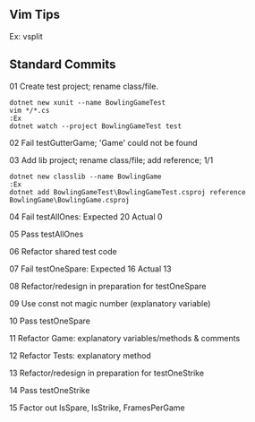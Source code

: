 
## Vim Tips

Ex:
vsplit

## Standard Commits

01 Create test project; rename class/file.

    dotnet new xunit --name BowlingGameTest
    vim */*.cs
    :Ex 
    dotnet watch --project BowlingGameTest test

02 Fail testGutterGame; 'Game' could not be found

03 Add lib project; rename class/file; add reference; 1/1

    dotnet new classlib --name BowlingGame
    :Ex
    dotnet add BowlingGameTest\BowlingGameTest.csproj reference BowlingGame\BowlingGame.csproj

04 Fail testAllOnes: Expected 20 Actual 0

05 Pass testAllOnes

06 Refactor shared test code

07 Fail testOneSpare: Expected 16 Actual 13

08 Refactor/redesign in preparation for testOneSpare

09 Use const not magic number (explanatory variable)

10 Pass testOneSpare

11 Refactor Game: explanatory variables/methods & comments

12 Refactor Tests: explanatory method

13 Refactor/redesign in preparation for testOneStrike

14 Pass testOneStrike

15 Factor out IsSpare, IsStrike, FramesPerGame
